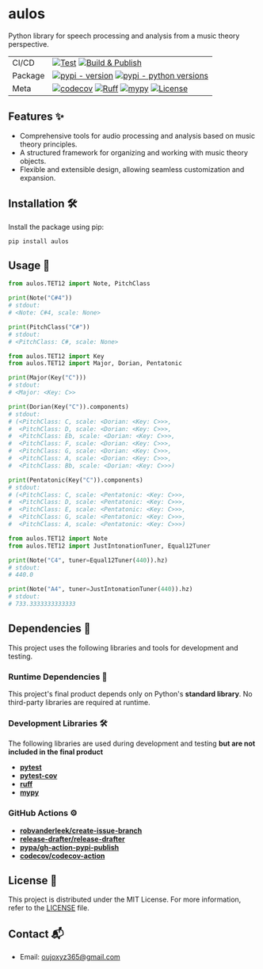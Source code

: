 # aulos

Python library for speech processing and analysis from a music theory perspective.

| | |
| --- | --- |
| CI/CD | [![Test](https://github.com/Oujox/aulos/actions/workflows/ci.yml/badge.svg)](https://github.com/Oujox/aulos/actions/workflows/ci.yml) [![Build & Publish](https://github.com/Oujox/aulos/actions/workflows/cd.yml/badge.svg)](https://github.com/Oujox/aulos/actions/workflows/cd.yml) |
| Package | [![pypi - version](https://img.shields.io/pypi/v/aulos.svg?&label=PyPI)](https://pypi.org/project/aulos/) [![pypi - python versions](https://img.shields.io/pypi/pyversions/aulos.svg?&label=Python)](https://pypi.org/project/aulos/) |
| Meta | [![codecov](https://codecov.io/gh/Oujox/aulos/graph/badge.svg?token=UP6ZQP7HMK)](https://codecov.io/gh/Oujox/aulos) [![Ruff](https://img.shields.io/endpoint?url=https://raw.githubusercontent.com/astral-sh/ruff/main/assets/badge/v2.json)](https://github.com/astral-sh/ruff) [![mypy](https://img.shields.io/badge/types-mypy-blue.svg)](https://github.com/python/mypy) [![License](https://img.shields.io/badge/license-MIT-green.svg?style=flat)](https://github.com/Oujox/aulos/blob/main/LICENSE)  |

## Features ✨

- Comprehensive tools for audio processing and analysis based on music theory principles.
- A structured framework for organizing and working with music theory objects.
- Flexible and extensible design, allowing seamless customization and expansion.

## Installation 🛠️

Install the package using pip:
```
pip install aulos
```

## Usage 📖

```python
from aulos.TET12 import Note, PitchClass

print(Note("C#4"))
# stdout:
# <Note: C#4, scale: None>

print(PitchClass("C#"))
# stdout:
# <PitchClass: C#, scale: None>
```

```python
from aulos.TET12 import Key
from aulos.TET12 import Major, Dorian, Pentatonic

print(Major(Key("C")))
# stdout:
# <Major: <Key: C>>

print(Dorian(Key("C")).components)
# stdout:
# (<PitchClass: C, scale: <Dorian: <Key: C>>>,
#  <PitchClass: D, scale: <Dorian: <Key: C>>>,
#  <PitchClass: Eb, scale: <Dorian: <Key: C>>>,
#  <PitchClass: F, scale: <Dorian: <Key: C>>>,
#  <PitchClass: G, scale: <Dorian: <Key: C>>>,
#  <PitchClass: A, scale: <Dorian: <Key: C>>>,
#  <PitchClass: Bb, scale: <Dorian: <Key: C>>>)

print(Pentatonic(Key("C")).components)
# stdout:
# (<PitchClass: C, scale: <Pentatonic: <Key: C>>>,
#  <PitchClass: D, scale: <Pentatonic: <Key: C>>>,
#  <PitchClass: E, scale: <Pentatonic: <Key: C>>>,
#  <PitchClass: G, scale: <Pentatonic: <Key: C>>>,
#  <PitchClass: A, scale: <Pentatonic: <Key: C>>>)
```

```python
from aulos.TET12 import Note
from aulos.TET12 import JustIntonationTuner, Equal12Tuner

print(Note("C4", tuner=Equal12Tuner(440)).hz)
# stdout:
# 440.0

print(Note("A4", tuner=JustIntonationTuner(440)).hz)
# stdout:
# 733.3333333333333
```

## Dependencies 🧩

This project uses the following libraries and tools for development and testing.

### Runtime Dependencies 📂
This project's final product depends only on Python's **standard library**. No third-party libraries are required at runtime.


### Development Libraries 🛠️

The following libraries are used during development and testing **but are not included in the final product**

- [**pytest**](https://docs.pytest.org/en/latest/)
- [**pytest-cov**](https://github.com/pytest-dev/pytest-cov)
- [**ruff**](https://docs.astral.sh/ruff)
- [**mypy**](https://www.mypy-lang.org/)

### GitHub Actions ⚙️

- [**robvanderleek/create-issue-branch**](https://github.com/robvanderleek/create-issue-branch)
- [**release-drafter/release-drafter**](https://github.com/release-drafter/release-drafter)
- [**pypa/gh-action-pypi-publish**](https://github.com/pypa/gh-action-pypi-publish)
- [**codecov/codecov-action**](https://github.com/codecov/codecov-action)

## License 📜

This project is distributed under the MIT License. For more information, refer to the [LICENSE](https://github.com/Oujox/aulos/blob/main/LICENSE) file.

## Contact 📬

- Email: oujoxyz365@gmail.com
